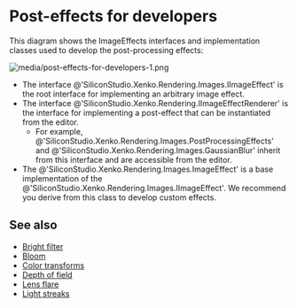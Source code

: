 # Post-effects for developers

This diagram shows the ImageEffects interfaces and implementation classes used to develop the post-processing effects:

![media/post-effects-for-developers-1.png](media/post-effects-for-developers-1.png)

- The interface @'SiliconStudio.Xenko.Rendering.Images.IImageEffect' is the root interface for implementing an arbitrary image effect.
- The interface @'SiliconStudio.Xenko.Rendering.IImageEffectRenderer' is the interface for implementing a post-effect that can be instantiated from the editor.
  - For example, @'SiliconStudio.Xenko.Rendering.Images.PostProcessingEffects' and @'SiliconStudio.Xenko.Rendering.Images.GaussianBlur' inherit from this interface and are accessible from the editor.
- The @'SiliconStudio.Xenko.Rendering.Images.ImageEffect' is a base implementation of the @'SiliconStudio.Xenko.Rendering.Images.IImageEffect'. We recommend you derive from this class to develop custom effects.

## See also
* [Bright filter](bright-filter.md)
* [Bloom](bloom.md)
* [Color transforms](color-transforms/index.md)
* [Depth of field](depth-of-field.md)
* [Lens flare](lens-flare.md)
* [Light streaks](light-streaks.md)